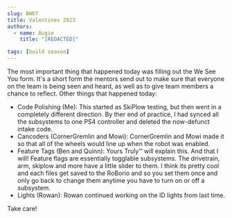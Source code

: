 ```yaml
---
slug: BW6T
title: Valentines 2023
authors:
  - name: Augie
    title: "[REDACTED]"

tags: [build season]
---
```


The most important thing that happened today was filling out the We See You form. It's a short form the mentors send out to make sure that everyone on the team is being seen and heard, as well as to give team members a chance to reflect. Other things that happened today:

* Code Polishing (Me): This started as SkiPlow testing, but then went in a completely different direction. By ther end of practice, I had synced all the subsystems to one PS4 controller and deleted the now-defunct intake code.
* Cancoders (CornerGremlin and Mowi): CornerGremlin and Mowi made it so that all of the wheels would line up when the robot was enabled.
* Feature Tags (Ben and Quinn): Yours Truly™ will explain this. And that I will! Feature flags are essentially togglable subsystems. The drivetrain, arm, skiplow and more have a little slider to them. I think its pretty cool and each files get saved to the RoBorio and so you set them once and only go back to change them anytime you have to turn on or off a subsystem.
* Lights (Rowan): Rowan continued working on the ID lights from last time. 

Take care!
